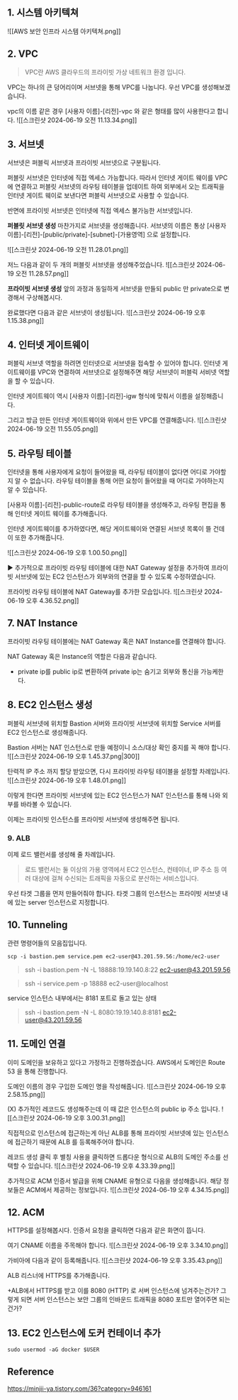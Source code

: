 ## 1. 시스템 아키텍쳐 
![[AWS 보안 인프라 시스템 아키텍쳐.png]]

## 2. VPC 
> VPC란 AWS 클라우드의 프라이빗 가상 네트워크 환경 입니다. 

VPC는 하나의 큰 덩어리이며 서브넷을 통해 VPC를 나눕니다. 
우선 VPC를 생성해보겠습니다. 

vpc의 이름 같은 경우 [사용자 이름]-[리전]-vpc 와 같은 형태를 많이 사용한다고 합니다. 
![[스크린샷 2024-06-19 오전 11.13.34.png]]

## 3. 서브넷 
서브넷은 퍼블릭 서브넷과 프라이빗 서브넷으로 구분됩니다. 

퍼블릿 서브넷은 인터넷에 직접 엑세스 가능합니다. 따라서 인터넷 게이트 웨이를 VPC에 연결하고 퍼블릿 서브넷의 라우팅 테이블을 업데이트 하여 외부에서 오는 트래픽을 인터넷 게이트 웨이로 보낸다면 퍼블릭 서브넷으로 사용할 수 있습니다. 

반면에 프라이빗 서브넷은 인터넷에 직접 엑세스 불가능한 서브넷입니다. 

**퍼블릿 서브넷 생성** 
마찬가지로 서브넷을 생성해줍니다. 서브넷의 이름은 통상 [사용자 이름]-[리전]-[public/private]-[subnet]-[가용영역] 으로 설정합니다. 

![[스크린샷 2024-06-19 오전 11.28.01.png]]

저느 다음과 같이 두 개의 퍼블릿 서브넷을 생성해주었습니다. 
![[스크린샷 2024-06-19 오전 11.28.57.png]]

**프라이빗 서브넷 생성**
앞의 과정과 동일하게 서브넷을 만들되 public 만 private으로 변경해서 구상해봅시다. 

완료했다면 다음과 같은 서브넷이 생성됩니다. 
![[스크린샷 2024-06-19 오후 1.15.38.png]]

## 4. 인터넷 게이트웨이 
퍼블릭 서브넷 역할을 하려면 인터넷으로 서브넷을 접속할 수 있어야 합니다. 인터넷 게이트웨이를 VPC와 연결하여 서브넷으로 설정해주면 해당 서브넷이 퍼블릭 서비넷 역할을 할 수 있습니다. 

인터넷 게이트웨이 역시 [사용자 이름]-[리전]-igw 형식에 맞춰서 이름을 설정해줍니다. 

그리고 방금 만든 인터넷 게이트웨이와 위에서 만든 VPC를 연결해줍니다. 
![[스크린샷 2024-06-19 오전 11.55.05.png]]
## 5. 라우팅 테이블
인터넷을 통해 사용자에게 요청이 들어왔을 때, 라우팅 테이블이 없다면 어디로 가야할 지 알 수 없습니다. 
라우팅 테이블을 통해 어떤 요청이 들어왔을 때 어디로 가야하는지 알 수 있습니다. 

[사용자 이름]-[리전]-public-route로 라우팅 테이블을 생성해주고, 라우팅 편집을 통해 인터넷 게이트 웨이를 추가해줍니다. 

인터넷 게이트웨이를 추가하였다면, 해당 게이트웨이와 연결된 서브넷 목록이 뜰 건데 이 또한 추가해줍니다. 

![[스크린샷 2024-06-19 오후 1.00.50.png]]

▶︎ 추가적으로 프라이빗 라우팅 테이블에 대한 NAT Gateway 설정을 추가하여 프라이빗 서브넷에 있는 EC2 인스턴스가 외부와의 연결을 할 수 있도록 수정하였습니다. 

프라이빗 라우팅 테이블에 NAT Gateway를 추가한 모습입니다. 
![[스크린샷 2024-06-19 오후 4.36.52.png]]
## 7. NAT Instance
프라이빗 라우팅 테이블에는 NAT Gateway 혹은 NAT Instance를 연결해야 합니다. 

NAT Gateway 혹은 Instance의 역할은 다음과 같습니다.
- private ip를 public ip로 변환하여 private ip는 숨기고 외부와 통신을 가능케한다.

## 8. EC2 인스턴스 생성
퍼블릭 서브넷에 위치할 Bastion 서버와 프라이빗 서브넷에 위치할 Service 서버를 EC2 인스턴스로 생성해줍니다. 

Bastion 서버는 NAT 인스턴스로 만들 예정이니 소스/대상 확인 중지를 꼭 해야 합니다. 
![[스크린샷 2024-06-19 오후 1.45.37.png|300]]

탄력적 IP 주소 까지 할당 받았으면, 다시 프라이빗 라우팅 테이블을 설정할 차례입니다.
![[스크린샷 2024-06-19 오후 1.48.01.png]]

이렇게 한다면 프라이빗 서브넷에 있는 EC2 인스턴스가 NAT 인스턴스를 통해 나와 외부를 바라볼 수 있습니다. 

이제는 프라이빗 인스턴스를 프라이빗 서브넷에 생성해주면 됩니다. 
### 9. ALB 
이제 로드 밸런서를 생성해 줄 차례입니다. 
> 로드 밸런서는 둘 이상의 가용 영역에서 EC2 인스턴스, 컨테이너, IP 주소 등 여러 대상에 걸쳐 수신되는 트래픽을 자동으로 분산하는 서비스입니다. 

우선 타겟 그룹을 먼저 만들어줘야 합니다. 
타겟 그룹의 인스턴스는 프라이빗 서브넷 내에 있는 server 인스턴스로 지정합니다. 
## 10. Tunneling
관련 명령어들의 모음집입니다. 

```
scp -i bastion.pem service.pem ec2-user@43.201.59.56:/home/ec2-user
```

> ssh -i bastion.pem -N -L 18888:19.19.140.8:22 ec2-user@43.201.59.56

> ssh -i service.pem -p 18888 ec2-user@localhost

service 인스턴스 내부에서는 8181 포트로 돌고 있는 상태 
> ssh -i bastion.pem -N -L 8080:19.19.140.8:8181 ec2-user@43.201.59.56

## 11. 도메인 연결 
이미 도메인을 보유하고 있다고 가정하고 진행하겠습니다. 
AWS에서 도메인은 Route 53 을 통해 진행합니다. 

도메인 이름의 경우 구입한 도메인 명을 작성해줍니다.
![[스크린샷 2024-06-19 오후 2.58.15.png]]

(X) 추가적인 레코드도 생성해주는데 이 때 값은 인스턴스의 public ip 주소 입니다. 
![[스크린샷 2024-06-19 오후 3.00.31.png]]

직접적으로 인스턴스에 접근하는게 아닌 ALB를 통해 프라이빗 서브넷에 있는 인스턴스에 접근하기 때문에 ALB 를 등록해주어야 합니다. 

레코드 생성 클릭 후 별칭 사용을 클릭하면 드롭다운 형식으로 ALB의 도메인 주소를 선택할 수 있습니다. 
![[스크린샷 2024-06-19 오후 4.33.39.png]]

추가적으로 ACM 인증서 발급을 위해 CNAME 유형으로 다음을 생성해줍니다. 해당 정보들은 ACM에서 제공하는 정보입니다. 
![[스크린샷 2024-06-19 오후 4.34.15.png]]
## 12. ACM
HTTPS를 설정해봅시다. 
인증서 요청을 클릭하면 다음과 같은 화면이 뜹니다. 

여기 CNAME 이름을 주목해야 합니다.
![[스크린샷 2024-06-19 오후 3.34.10.png]]

가비아에 다음과 같이 등록해줍니다. 
![[스크린샷 2024-06-19 오후 3.35.43.png]]

ALB 리스너에 HTTPS를 추가해줍니다. 

+ALB에서 HTTPS를 받고 이를 8080 (HTTP) 로 서버 인스턴스에 넘겨주는건가? 그렇게 되면 서버 인스턴스는 보안 그룹의 인바운드 트래픽을 8080 포트만 열어주면 되는건가?
## 13. EC2 인스턴스에 도커 컨테이너 추가 
```
sudo usermod -aG docker $USER
```
## Reference
https://minjii-ya.tistory.com/36?category=946161